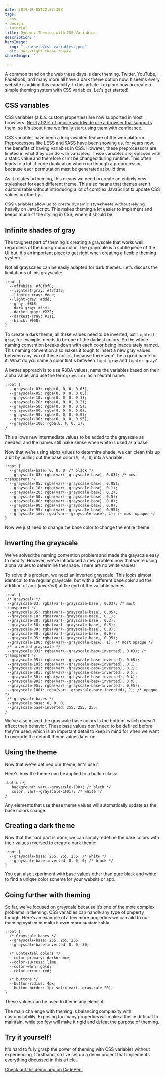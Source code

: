 ```yaml
---
date: 2019-09-05T22:07:30Z
tags:
- css
- design
- tutorial
title: Dynamic Theming with CSS Variables
description: ''
heroImage:
  img: "../assets/css variables.jpeg"
  alt: Dark/Light theme toggle
shareImage: ''

---
```

A common trend on the web these days is dark theming. Twitter, YouTube, Facebook, and many more all have a dark theme option now. It seems every website is adding this capability. In this article, I explore how to create a simple theming system with CSS variables. Let's get started!

## CSS variables

CSS variables (a.k.a. custom properties) are now supported in most browsers. [Nearly 92% of people worldwide use a browser that supports them](https://caniuse.com/#feat=css-variables), so it's about time we finally start using them with confidence.

CSS variables have been a long-awaited feature of the web platform. Preprocessors like LESS and SASS have been showing us, for years now, the benefits of having variables in CSS. However, these preprocessors are limited in what they can do with variables. These variables are replaced with a static value and therefore can't be changed during runtime. This often leads to a lot of code duplication when run through a preprocessor, because each permutation must be generated at build time.

As it relates to theming, this means we need to create an entirely new stylesheet for each different theme. This also means that themes aren't customizable without introducing a lot of complex JavaScript to update CSS values on-the-fly.

CSS variables allow us to create dynamic stylesheets without relying heavily on JavaScript. This makes theming a lot easier to implement and keeps much of the styling in CSS, where it should be.

## Infinite shades of gray

The toughest part of theming is creating a grayscale that works well regardless of the background color. The grayscale is a subtle piece of the UI but, it's an important piece to get right when creating a flexible theming system.

Not all grayscales can be easily adapted for dark themes. Let's discuss the limitations of this grayscale:

    :root {
      --offWhite: #f8f8f8;
      --lightest-gray: #f3f3f3;
      --lighter-gray: #eee;
      --light-gray: #ddd;
      --gray: #888;
      --dark-gray: #444;
      --darker-gray: #222;
      --darkest-gray: #111;
      --black: #000;
    }

To create a dark theme, all these values need to be inverted, but `lightest-gray`, for example, needs to be one of the darkest colors. So the whole naming convention breaks down with each color being inaccurately named. This naming convention also makes it tough to insert a new gray values between any two of these colors, because there won't be a good name for it. What do you name a color that's between `light-gray` and `lighter-gray`?

A better approach is to use RGBA values, name the variables based on their alpha value, and use the term `grayscale` as a neutral name:

    :root {
      --grayscale-03: rgba(0, 0, 0, 0.03);
      --grayscale-05: rgba(0, 0, 0, 0.05);
      --grayscale-10: rgba(0, 0, 0, 0.1);
      --grayscale-20: rgba(0, 0, 0, 0.2);
      --grayscale-50: rgba(0, 0, 0, 0.5);
      --grayscale-80: rgba(0, 0, 0, 0.8);
      --grayscale-90: rgba(0, 0, 0, 0.9);
      --grayscale-90: rgba(0, 0, 0, 0.95);
      --grayscale-100: rgba(0, 0, 0, 1);
    }

This allows new intermediate values to be added to the grayscale as needed, and the names still make sense when white is used as a base.

Now that we're using alpha values to determine shade, we can clean this up a bit by pulling out the base color (`0, 0, 0`) into a variable:

    :root {
      --grayscale-base: 0, 0, 0; /* black */
      --grayscale-03: rgba(var(--grayscale-base), 0.03); /* most transparent */
      --grayscale-05: rgba(var(--grayscale-base), 0.05);
      --grayscale-10: rgba(var(--grayscale-base), 0.1);
      --grayscale-20: rgba(var(--grayscale-base), 0.2);
      --grayscale-50: rgba(var(--grayscale-base), 0.5);
      --grayscale-80: rgba(var(--grayscale-base), 0.8);
      --grayscale-90: rgba(var(--grayscale-base), 0.9);
      --grayscale-95: rgba(var(--grayscale-base), 0.95);
      --grayscale-100: rgba(var(--grayscale-base), 1); /* most opaque */
    }

Now we just need to change the base color to change the entire theme.

## Inverting the grayscale

We've solved the naming convention problem and made the grayscale easy to modify. However, we've introduced a new problem now that we're using alpha values to determine the shade. There are no white values!

To solve this problem, we need an inverted grayscale. This looks almost identical to the regular grayscale, but with a different base color and the addition of an `i` (_inverted_) at the end of the variable names:

    :root {
     /* grayscale */
     --grayscale-03: rgba(var(--grayscale-base), 0.03); /* most transparent */
     --grayscale-05: rgba(var(--grayscale-base), 0.05);
     --grayscale-10: rgba(var(--grayscale-base), 0.1);
     --grayscale-20: rgba(var(--grayscale-base), 0.2);
     --grayscale-50: rgba(var(--grayscale-base), 0.5);
     --grayscale-80: rgba(var(--grayscale-base), 0.8);
     --grayscale-90: rgba(var(--grayscale-base), 0.9);
     --grayscale-95: rgba(var(--grayscale-base), 0.95);
     --grayscale-100: rgba(var(--grayscale-base), 1); /* most opaque */
     /* inverted grayscale */
     --grayscale-03i: rgba(var(--grayscale-base-inverted), 0.03); /* transparent */
     --grayscale-05i: rgba(var(--grayscale-base-inverted), 0.05);
     --grayscale-10i: rgba(var(--grayscale-base-inverted), 0.1);
     --grayscale-20i: rgba(var(--grayscale-base-inverted), 0.2);
     --grayscale-50i: rgba(var(--grayscale-base-inverted), 0.5);
     --grayscale-80i: rgba(var(--grayscale-base-inverted), 0.8);
     --grayscale-90i: rgba(var(--grayscale-base-inverted), 0.9);
     --grayscale-95i: rgba(var(--grayscale-base-inverted), 0.95);
     --grayscale-100i: rgba(var(--grayscale-base-inverted), 1); /* opaque */
     /* grayscale bases */
     --grayscale-base: 0, 0, 0;
     --grayscale-base-inverted: 255, 255, 255;
    }

We've also moved the grayscale base colors to the bottom, which doesn't affect their behavior. These base values don't need to be defined before they're used, which is an important detail to keep in mind for when we want to override the default theme values later on.

## Using the theme

Now that we've defined our theme, let's use it!

Here's how the theme can be applied to a button class:

    .button {
       background: var(--grayscale-100); /* black */
       color: var(--grayscale-100i); /* white */
    }

Any elements that use these theme values will automatically update as the base colors change.

## Creating a dark theme

Now that the hard part is done, we can simply redefine the base colors with their values reversed to create a dark theme:

    :root {
      --grayscale-base: 255, 255, 255; /* white */
      --grayscale-base-inverted: 0, 0, 0; /* black */
    }

You can also experiment with base values other than pure black and white to find a unique color scheme for your website or app.

## Going further with theming

So far, we've focused on grayscale because it's one of the more complex problems in theming. CSS variables can handle any type of property though. Here's an example of a few more properties we can add to our theming system to make it even more customizable:

    :root {
      /* Grayscale bases */
      --grayscale-base: 255, 255, 255;
      --grayscale-base-inverted: 0, 0, 30;
      
      /* Contextual colors */
      --color-primary: darkorange;
      --color-success: lime;
      --color-warn: gold;
      --color-error: red;
      
      /* buttons */
      --button-radius: 4px;
      --button-border: 1px solid var(--grayscale-20);
    }

These values can be used to theme any element.

The main challenge with theming is balancing complexity with customizability. Exposing too many properties will make a theme difficult to maintain, while too few will make it rigid and defeat the purpose of theming.

## Try it yourself!

It's hard to fully grasp the power of theming with CSS variables without experiencing it firsthand, so I've set up a demo project that implements everything discussed in this article.

[Check out the demo app on CodePen.](https://codepen.io/davidleger95/project/editor/XgLvBk)